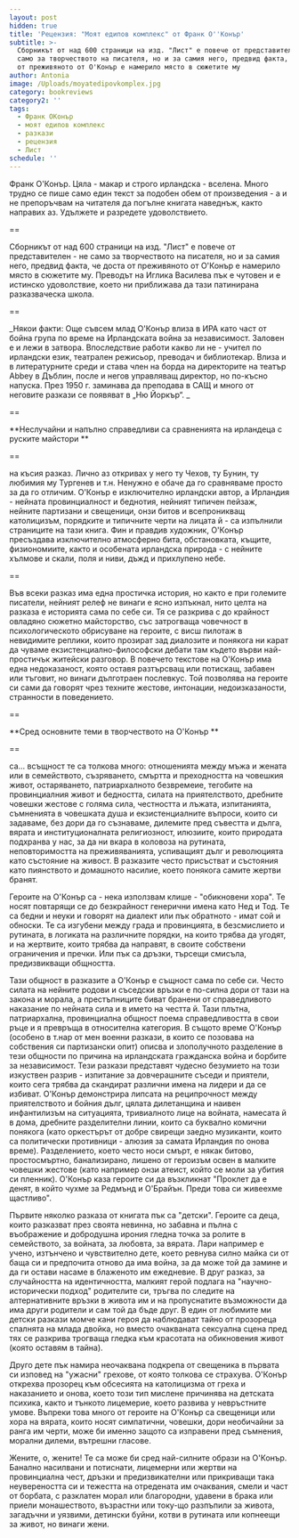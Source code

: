 ```yaml
---
layout: post
hidden: true
title: 'Рецензия: "Моят едипов комплекс" от Франк О''Конър'
subtitle: >-
  Сборникът от над 600 страници на изд. "Лист" е повече от представителен - не
  само за творчеството на писателя, но и за самия него, предвид факта, че доста
  от преживяното от О'Конър е намерило място в сюжетите му
author: Antonia
image: /Uploads/moyatedipovkomplex.jpg
category: bookreviews
category2: ''
tags:
  - Франк ОКонър
  - моят едипов комплекс
  - разкази
  - рецензия
  - Лист
schedule: ''
---
```

Франк О'Конър. Цяла - макар и строго ирландска - вселена. Много трудно се пише само един текст за подобен обем от произведения - а и не препоръчвам на читателя да погълне книгата наведнъж, както направих аз. Удължете и разредете удоволствието. 

\==

Сборникът от над 600 страници на изд. "Лист" е повече от представителен - не само за творчеството на писателя, но и за самия него, предвид факта, че доста от преживяното от О'Конър е намерило място в сюжетите му. Преводът на Иглика Василева пък е чутовен и е истинско удоволствие, което ни приближава да тази патинирана разказваческа школа. 

\==

_Някои факти: Още съвсем млад О'Конър влиза в ИРА като част от бойна група по време на Ирландската война за независимост. Заловен е и лежи в затвора. Впоследствие работи какво ли не - учител по ирландски език, театрален режисьор, преводач и библиотекар. Влиза и в литературните среди и става член на борда на директорите на театър Abbey в Дъблин, после и негов управляващ директор, но по-късно напуска. През 1950 г. заминава да преподава в САЩ и много от неговите разкази се появяват в „Ню Йоркър“. _

\==

**Неслучайни и напълно справедливи са сравненията на ирландеца с руските майстори **

\==

на късия разказ. Лично аз откривах у него ту Чехов, ту Бунин, ту любимия му Тургенев и т.н. Ненужно е обаче да го сравняваме просто за да го отличим. О'Конър е изключително ирландски автор, а Ирландия - нейната провинциалност и беднотия, нейният типичен пейзаж, нейните партизани и свещеници, онзи битов и всепроникващ католицизъм, порядките и типичните черти на лицата й - са изпълнили страниците на тази книга. Фин и правдив художник, О'Конър пресъздава изключително атмосферно бита, обстановката, къщите, физиономиите, както и особената ирландска природа - с нейните хълмове и скали, поля и ниви, дъжд и прихлупено небе. 

\==

Във всеки разказ има една простичка история, но както е при големите писатели, нейният релеф не винаги е ясно изпъкнал, нито целта на разказа е историята сама по себе си. Тя се разкрива с до крайност овладяно сюжетно майсторство, със затрогваща човечност в психологическото обрисуване на героите, с висш пилотаж в невидимите реплики, които прозират зад диалозите и понякога ни карат да чуваме екзистенциално-философски дебати там където върви най-простичък житейски разговор. В повечето текстове на О'Конър има една недоказаност, която оставя разтърсващ или потискащ, забавен или тъговит, но винаги дълготраен послевкус. Той позволява на героите си сами да говорят чрез техните жестове, интонации, недоизказаности, странности в поведението.

\==

**Сред основните теми в творчеството на О'Конър **

\==

са... всъщност те са толкова много: отношенията между мъжа и жената или в семейството, съзряването, смъртта и преходността на човешкия живот, остаряването, патриархалното безвремеие, тегобите на провинциалния живот и бедността, силата на приятелството, дребните човешки жестове с голяма сила, честността и лъжата, изпитанията, съмненията в човешката душа и екзистенциалните въпроси, които си задаваме, без дори да го съзнаваме, дилемите пред съвестта и дълга, вярата и институционалната религиозност, илюзиите, които природата подхранва у нас, за да ни вкара в коловоза на рутината, неповторимостта на преживяванията, успиващият дълг и революцията като състояние на живост. В разказите често присъстват и състояния като пиянството и домашното насилие, което понякога самите жертви бранят.



Героите на О'Конър са - нека използвам клише - "обикновени хора". Те носят повтарящи се до безкрайност генерични имена като Нед и Тод. Те са бедни и неуки и говорят на диалект или пък обратното - имат сой и обноски. Те са изгубени между града и провинцията, в безсмислието и рутината, в логиката на различните порядки, на които трябва да угодят, и на жертвите, които трябва да направят, в своите собствени ограничения и пречки. Или пък са дръзки, търсещи смисъла, предизвикващи общността.  



Тази общност в разказите а О'Конър е същност сама по себе си. Често силата на нейните родови и съседски връзки е по-силна дори от тази на закона и морала, а престъпниците биват бранени от справедливото наказание по нейната сила и в името на честта й. Тази плътна, патриархална, провинциална общност поема справедливостта в свои ръце и я превръща в относителна категория. В същото време О'Конър (особено в т.нар от мен военни разкази, в които се позовава на собствения си партизански опит) описва и злополучното разделение в тези общности по причина на ирландската гражданска война и борбите за независимост. Тези разкази представят чудесно безумието на този изкуствен разрив - изпитание за довчерашните съседи и приятели, които сега трябва да скандират различни имена на лидери и да се избиват. О'Конър демонстрира липсата на реципрочност между приятелството и бойния дълг, цялата дилетанщина и наивен инфантилизъм на ситуацията, тривиалното лице на войната, намесата й в дома, дребните разделителни линии, които са буквално комични понякога (като оркестърът от добре свирещи заедно музиканти, които са политически противници - алюзия за самата Ирландия по онова време). Разделението, което често носи смърт, е някак битово, простосмъртно, банализирано, лишено от героизъм освен в малките човешки жестове (като например онзи атеист, който се моли за убития си пленник). О'Конър каза героите си да възкликнат "Проклет да е денят, в който чухме за Редмънд и О'Брайън. Преди това си живеехме щастливо".



Първите няколко разказа от книгата пък са "детски". Героите са деца, които разказват през своята невинна, но забавна и пълна с въображение и добродушна ирония гледна точка за ролите в семейството, за войната, за любовта, за вярата. Лари например е учено, изтънчено и чувствително дете, което ревнува силно майка си от баща си и предпочита отново да има война, за да може той да замине и да ги остави насаме в блаженото им ежедневие. В друг разказ, за случайността на идентичността, малкият герой подлага на "научно-исторически подход" родителите си, тръгва по следите на алтернативните връзки в живота им и на пропуснатите възможности да има други родители и сам той да бъде друг. В един от любимите ми детски разкази момче кани героя да наблюдават тайно от прозореца спалнята на млада двойка, но вместо очакваната сексуална сцена пред тях се разкрива трогваща гледка към красотата на  обикновения живот (която оставям в тайна). 



Друго дете пък намира неочаквана подкрепа от свещеника в първата си изповед на "ужасни" грехове, от която толкова се страхува. О'Конър открехва прозорец към обсесията на католицизма от греха и наказанието и онова, което този тип мислене причинява на детската психика, както и тънкото лицемерие, което развива у невръстните умове. Въпреки това много от героите на О'Конър са свещеници или хора на вярата, които носят симпатични, човешки, дори необичайни за ранга им черти, може би именно защото са изправени пред съмнения, морални дилеми, вътрешни гласове. 



Жените, о, жените! Те са може би сред най-силните образи на О'Конър. Банално насилвани и потиснати, лицемерни или жертви на провинциална чест, дръзки и предизвикателни или прикриващи така неувереността си и тежестта на отредената им очаквания, смели и част от борбата, с разклатен морал или благородни, удавени в брака или приели монашеството, възрастни или току-що разпъпили за живота, загадъчни и уязвими, детински буйни, котви в рутината или копнеещи за живот, но винаги жени.
